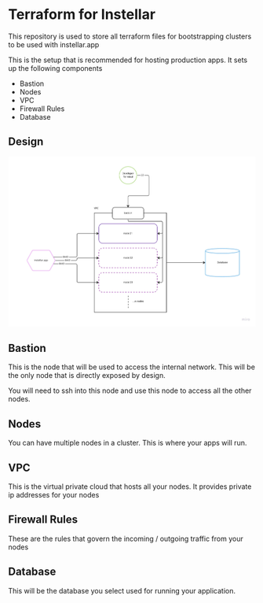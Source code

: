 # Terraform for Instellar

This repository is used to store all terraform files for bootstrapping clusters to be used with instellar.app

This is the setup that is recommended for hosting production apps. It sets up the following components

+ Bastion 
+ Nodes
+ VPC
+ Firewall Rules
+ Database

## Design

![design](/assets/design.jpg)

## Bastion

This is the node that will be used to access the internal network. This will be the only node that is directly exposed by design.

You will need to ssh into this node and use this node to access all the other nodes.

## Nodes

You can have multiple nodes in a cluster. This is where your apps will run.

## VPC

This is the virtual private cloud that hosts all your nodes. It provides private ip addresses for your nodes

## Firewall Rules

These are the rules that govern the incoming / outgoing traffic from your nodes

## Database

This will be the database you select used for running your application.